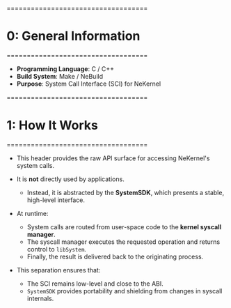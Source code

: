 ===================================
# 0: General Information
===================================

- **Programming Language**: C / C++
- **Build System**: Make / NeBuild 
- **Purpose**: System Call Interface (SCI) for NeKernel

===================================
# 1: How It Works
===================================

- This header provides the raw API surface for accessing NeKernel's system calls.

- It is **not** directly used by applications.
    - Instead, it is abstracted by the **SystemSDK**, which presents a stable, high-level interface.

- At runtime:
    - System calls are routed from user-space code to the **kernel syscall manager**.
    - The syscall manager executes the requested operation and returns control to `libSystem`.
    - Finally, the result is delivered back to the originating process.

- This separation ensures that:
    - The SCI remains low-level and close to the ABI.
    - `SystemSDK` provides portability and shielding from changes in syscall internals.